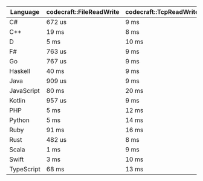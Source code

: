 | Language | codecraft::FileReadWrite | codecraft::TcpReadWrite | example::FileReadWrite | example::TcpReadWrite |
| - | --- | --- | --- | --- |
| C# | 672 us | 9 ms | 355 us | 139 us |
| C++ | 19 ms | 8 ms | 3 ms | 116 us |
| D | 5 ms | 10 ms | 245 us | 124 us |
| F# | 763 us | 9 ms | 420 us | 162 us |
| Go | 767 us | 9 ms | 193 us | 134 us |
| Haskell | 40 ms | 9 ms | 19 ms | 191 us |
| Java | 909 us | 9 ms | 467 us | 187 us |
| JavaScript | 80 ms | 20 ms | 764 us | 476 us |
| Kotlin | 957 us | 9 ms | 485 us | 210 us |
| PHP | 5 ms | 12 ms | 182 us | 145 us |
| Python | 5 ms | 14 ms | 431 us | 186 us |
| Ruby | 91 ms | 16 ms | 567 us | 206 us |
| Rust | 482 us | 8 ms | 367 us | 113 us |
| Scala | 1 ms | 9 ms | 793 us | 289 us |
| Swift | 3 ms | 10 ms | 368 us | 148 us |
| TypeScript | 68 ms | 13 ms | 637 us | 327 us |